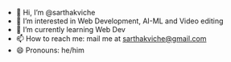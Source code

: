 - 👋 Hi, I’m @sarthakviche
- 👀 I’m interested in Web Development, AI-ML and Video editing
- 🌱 I’m currently learning Web Dev
- 📫 How to reach me: mail me at sarthakviche@gmail.com
- 😄 Pronouns: he/him

<!---
sarthakviche/sarthakviche is a ✨ special ✨ repository because its `README.md` (this file) appears on your GitHub profile.
You can click the Preview link to take a look at your changes.
--->
